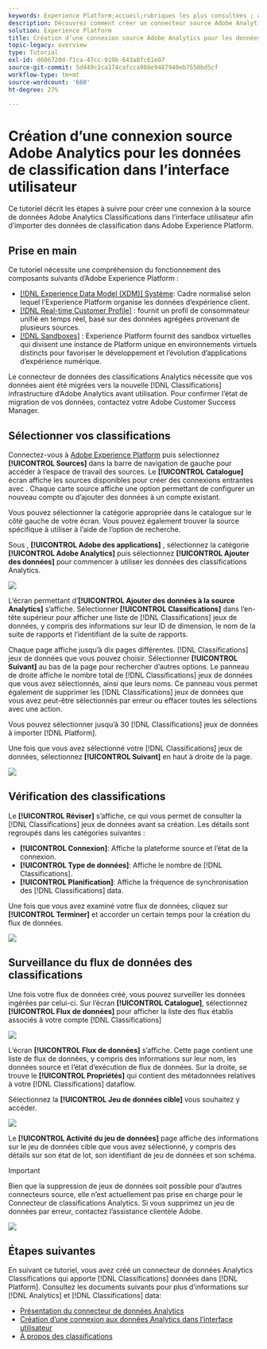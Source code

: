 ```yaml
---
keywords: Experience Platform;accueil;rubriques les plus consultées ; analytics;classifications
description: Découvrez comment créer un connecteur source Adobe Analytics dans l’interface utilisateur pour importer des données de classification dans Adobe Experience Platform.
solution: Experience Platform
title: Création d’une connexion source Adobe Analytics pour les données de classification dans l’interface utilisateur
topic-legacy: overview
type: Tutorial
exl-id: d606720d-f1ca-47cc-919b-643a8fc61e07
source-git-commit: 5d449c1ca174cafcca988e9487940eb7550bd5cf
workflow-type: tm+mt
source-wordcount: '660'
ht-degree: 27%

---
```


# Création d’une connexion source Adobe Analytics pour les données de classification dans l’interface utilisateur

Ce tutoriel décrit les étapes à suivre pour créer une connexion à la source de données Adobe Analytics Classifications dans l’interface utilisateur afin d’importer des données de classification dans Adobe Experience Platform.

## Prise en main

Ce tutoriel nécessite une compréhension du fonctionnement des composants suivants d’Adobe Experience Platform :

* [[!DNL Experience Data Model (XDM)] Système](../../../../../xdm/home.md): Cadre normalisé selon lequel l’Experience Platform organise les données d’expérience client.
* [[!DNL Real-time Customer Profile]](../../../../../profile/home.md) : fournit un profil de consommateur unifié en temps réel, basé sur des données agrégées provenant de plusieurs sources.
* [[!DNL Sandboxes]](../../../../../sandboxes/home.md) : Experience Platform fournit des sandbox virtuelles qui divisent une instance de Platform unique en environnements virtuels distincts pour favoriser le développement et l’évolution d’applications d’expérience numérique.

Le connecteur de données des classifications Analytics nécessite que vos données aient été migrées vers la nouvelle [!DNL Classifications] infrastructure d’Adobe Analytics avant utilisation. Pour confirmer l’état de migration de vos données, contactez votre Adobe Customer Success Manager.

## Sélectionner vos classifications

Connectez-vous à [Adobe Experience Platform](https://platform.adobe.com) puis sélectionnez **[!UICONTROL Sources]** dans la barre de navigation de gauche pour accéder à l’espace de travail des sources. Le **[!UICONTROL Catalogue]** écran affiche les sources disponibles pour créer des connexions entrantes avec . Chaque carte source affiche une option permettant de configurer un nouveau compte ou d’ajouter des données à un compte existant.

Vous pouvez sélectionner la catégorie appropriée dans le catalogue sur le côté gauche de votre écran. Vous pouvez également trouver la source spécifique à utiliser à l’aide de l’option de recherche.

Sous , **[!UICONTROL Adobe des applications]** , sélectionnez la catégorie **[!UICONTROL Adobe Analytics]** puis sélectionnez **[!UICONTROL Ajouter des données]** pour commencer à utiliser les données des classifications Analytics.

![](../../../../images/tutorials/create/classifications/catalog.png)

L’écran permettant dʼ&#x200B;**[!UICONTROL Ajouter des données à la source Analytics]** s’affiche. Sélectionner **[!UICONTROL Classifications]** dans l’en-tête supérieur pour afficher une liste de [!DNL Classifications] jeux de données, y compris des informations sur leur ID de dimension, le nom de la suite de rapports et l’identifiant de la suite de rapports.

Chaque page affiche jusqu’à dix pages différentes. [!DNL Classifications] jeux de données que vous pouvez choisir. Sélectionner **[!UICONTROL Suivant]** au bas de la page pour rechercher d’autres options. Le panneau de droite affiche le nombre total de [!DNL Classifications] jeux de données que vous avez sélectionnés, ainsi que leurs noms. Ce panneau vous permet également de supprimer les [!DNL Classifications] jeux de données que vous avez peut-être sélectionnés par erreur ou effacer toutes les sélections avec une action.

Vous pouvez sélectionner jusqu’à 30 [!DNL Classifications] jeux de données à importer [!DNL Platform].

Une fois que vous avez sélectionné votre [!DNL Classifications] jeux de données, sélectionnez **[!UICONTROL Suivant]** en haut à droite de la page.

![](../../../../images/tutorials/create/classifications/add-data.png)

## Vérification des classifications

Le **[!UICONTROL Réviser]** s’affiche, ce qui vous permet de consulter la [!DNL Classifications] jeux de données avant sa création. Les détails sont regroupés dans les catégories suivantes :

* **[!UICONTROL Connexion]**: Affiche la plateforme source et l’état de la connexion.
* **[!UICONTROL Type de données]**: Affiche le nombre de [!DNL Classifications].
* **[!UICONTROL Planification]**: Affiche la fréquence de synchronisation des [!DNL Classifications] data.

Une fois que vous avez examiné votre flux de données, cliquez sur **[!UICONTROL Terminer]** et accorder un certain temps pour la création du flux de données.

![](../../../../images/tutorials/create/classifications/review.png)

## Surveillance du flux de données des classifications

Une fois votre flux de données créé, vous pouvez surveiller les données ingérées par celui-ci. Sur l’écran **[!UICONTROL Catalogue]**, sélectionnez **[!UICONTROL Flux de données]** pour afficher la liste des flux établis associés à votre compte [!DNL Classifications]

![](../../../../images/tutorials/create/classifications/dataflows.png)

L’écran **[!UICONTROL Flux de données]** s’affiche. Cette page contient une liste de flux de données, y compris des informations sur leur nom, les données source et l’état d’exécution de flux de données. Sur la droite, se trouve le **[!UICONTROL Propriétés]** qui contient des métadonnées relatives à votre [!DNL Classifications] dataflow.

Sélectionnez la **[!UICONTROL Jeu de données cible]** vous souhaitez y accéder.

![](../../../../images/tutorials/create/classifications/list-of-dataflows.png)

Le **[!UICONTROL Activité du jeu de données]** page affiche des informations sur le jeu de données cible que vous avez sélectionné, y compris des détails sur son état de lot, son identifiant de jeu de données et son schéma.

>[!IMPORTANT]
>
>Bien que la suppression de jeux de données soit possible pour dʼautres connecteurs source, elle nʼest actuellement pas prise en charge pour le Connecteur de classifications Analytics. Si vous supprimez un jeu de données par erreur, contactez lʼassistance clientèle Adobe.

![](../../../../images/tutorials/create/classifications/dataset.png)


## Étapes suivantes

En suivant ce tutoriel, vous avez créé un connecteur de données Analytics Classifications qui apporte [!DNL Classifications] données dans [!DNL Platform]. Consultez les documents suivants pour plus d’informations sur [!DNL Analytics] et [!DNL Classifications] data:

* [Présentation du connecteur de données Analytics](../../../../connectors/adobe-applications/analytics.md)
* [Création d’une connexion aux données Analytics dans l’interface utilisateur](./analytics.md)
* [À propos des classifications](https://experienceleague.adobe.com/docs/analytics/components/classifications/c-classifications.html?lang=fr)
